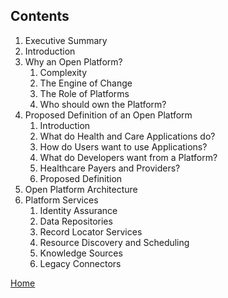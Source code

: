 ## Contents

1. Executive Summary
2. Introduction
3. Why an Open Platform?
	1. Complexity
	2. The Engine of Change
	3. The Role of Platforms
	4. Who should own the Platform?
4. Proposed Definition of an Open Platform
	1. Introduction
	2. What do Health and Care Applications do?
	3. How do Users want to use Applications?
	4. What do Developers want from a Platform?
	5. Healthcare Payers and Providers?
	6. Proposed Definition
5. Open Platform Architecture
6. Platform Services
	1. Identity Assurance
	1. Data Repositories
	1. Record Locator Services
	1. Resource Discovery and Scheduling
	1. Knowledge Sources
	1. Legacy Connectors

[Home](/apperta-open-platform/)
